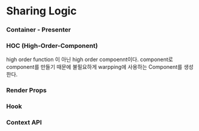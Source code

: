# Sharing Logic

### Container - Presenter

### HOC (High-Order-Component)
high order function 이 아닌 high order compoennt이다. component로 component를 만들기 때문에
불필요하게 warpping에 사용하는 Component를 생성한다.

### Render Props

### Hook

### Context API
